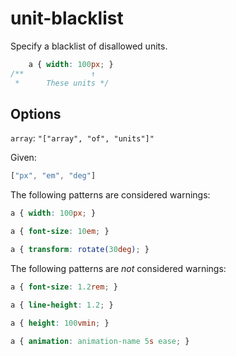 # unit-blacklist

Specify a blacklist of disallowed units.

```css
    a { width: 100px; }
/**               ↑
 *      These units */
```

## Options

`array`: `"["array", "of", "units"]"`

Given:

```js
["px", "em", "deg"]
```

The following patterns are considered warnings:

```css
a { width: 100px; }
```

```css
a { font-size: 10em; }
```

```css
a { transform: rotate(30deg); }
```

The following patterns are *not* considered warnings:

```css
a { font-size: 1.2rem; }
```

```css
a { line-height: 1.2; }
```

```css
a { height: 100vmin; }
```

```css
a { animation: animation-name 5s ease; }
```
